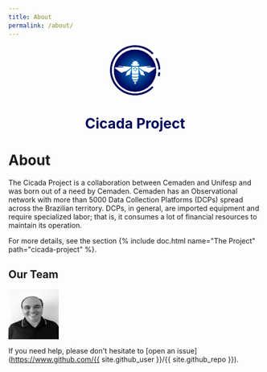 ```yaml
---
title: About
permalink: /about/
---
```


<p align="center">
	<img src="../assets/img/logo/CemadenLogColor.png" align="center" height="100" width="100">
</p>

<h1 align="center" style="color:#00055B;">Cicada Project</h1>

# About

The Cicada Project is a collaboration between Cemaden and Unifesp and was born out of a need by Cemaden. Cemaden has an Observational network with more than 5000 Data Collection Platforms (DCPs) spread across the Brazilian territory. DCPs, in general, are imported equipment and require specialized labor; that is, it consumes a lot of financial resources to maintain its operation.

For more details, see the section {% include doc.html name="The Project" path="cicada-project" %}.


## Our Team


<div class="container-fluid mx-sm-5">
	<div class="row">
		<div class="col-12 col-sm-4 order-sm-2">
			<img src="../assets/img/Andre.png" align="center" height="100" width="100" border-radius="50%">
		</div>
		<div class="col-12 col-sm-4 order-sm-2">
		</div>
		<div class="col-12 col-sm-4 order-sm-2">
		</div>
	</div>
</div>






If you need help, please don't hesitate to [open an issue](https://www.github.com/{{ site.github_user }}/{{ site.github_repo }}).

